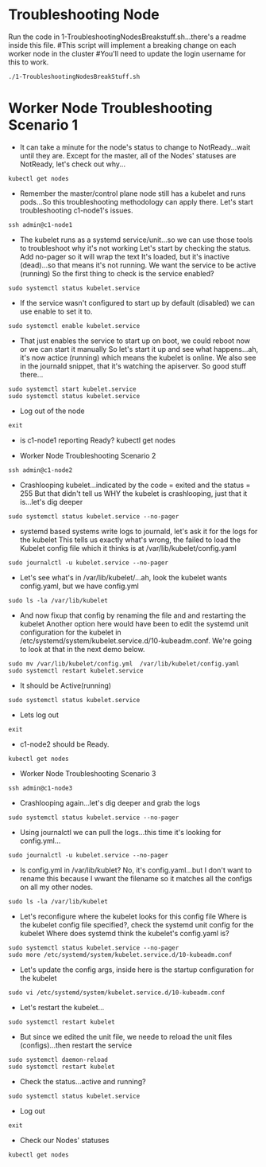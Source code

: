 # Troubleshooting Node

Run the code in 1-TroubleshootingNodesBreakstuff.sh...there's a readme inside this file. 
#This script will implement a breaking change on each worker node in the cluster
#You'll need to update the login username for this to work.
```
./1-TroubleshootingNodesBreakStuff.sh
```

# Worker Node Troubleshooting Scenario 1

- It can take a minute for the node's status to change to NotReady...wait until they are.
Except for the master, all of the Nodes' statuses are NotReady, let's check out why...

```
kubectl get nodes
```


- Remember the master/control plane node still has a kubelet and runs pods...So this troubleshooting methodology can apply there.
Let's start troubleshooting c1-node1's issues.

```
ssh admin@c1-node1
```

- The kubelet runs as a systemd service/unit...so we can use those tools to troubleshoot why it's not working
Let's start by checking the status. Add no-pager so it will wrap the text
It's loaded, but it's inactive (dead)...so that means it's not running. 
We want the service to be active (running)
So the first thing to check is the service enabled?

```
sudo systemctl status kubelet.service
```

- If the service wasn't configured to start up by default (disabled) we can use enable to set it to.

```
sudo systemctl enable kubelet.service 
```

- That just enables the service to start up on boot, we could reboot now or we can start it manually
So let's start it up and see what happens...ah, it's now actice (running) which means the kubelet is online.
We also see in the journald snippet, that it's watching the apiserver. So good stuff there...

```
sudo systemctl start kubelet.service
sudo systemctl status kubelet.service 
```

- Log out of the node

```
exit
```

- is c1-node1 reporting Ready?
kubectl get nodes


- Worker Node Troubleshooting Scenario 2

```
ssh admin@c1-node2
```

- Crashlooping kubelet...indicated by the code = exited and the status = 255
But that didn't tell us WHY the kubelet is crashlooping, just that it is...let's dig deeper

```
sudo systemctl status kubelet.service --no-pager
```

- systemd based systems write logs to journald, let's ask it for the logs for the kubelet
This tells us exactly what's wrong, the failed to load the Kubelet config file 
which it thinks is at /var/lib/kubelet/config.yaml

```
sudo journalctl -u kubelet.service --no-pager
```


- Let's see what's in /var/lib/kubelet/...ah, look the kubelet wants config.yaml, but we have config.yml

```
sudo ls -la /var/lib/kubelet 
```

- And now fixup that config by renaming the file and and restarting the kubelet
Another option here would have been to edit the systemd unit configuration for the kubelet in /etc/systemd/system/kubelet.service.d/10-kubeadm.conf.
We're going to look at that in the next demo below.

```
sudo mv /var/lib/kubelet/config.yml  /var/lib/kubelet/config.yaml
sudo systemctl restart kubelet.service 
```

- It should be Active(running)

```
sudo systemctl status kubelet.service 
```

- Lets log out

```
exit
```

- c1-node2 should be Ready. 

```
kubectl get nodes
```

- Worker Node Troubleshooting Scenario 3 

```
ssh admin@c1-node3
```

- Crashlooping again...let's dig deeper and grab the logs

```
sudo systemctl status kubelet.service --no-pager
```

- Using journalctl we can pull the logs...this time it's looking for config.yml...

```
sudo journalctl -u kubelet.service --no-pager
```

- Is config.yml in /var/lib/kublet? No, it's config.yaml...but I don't want to rename this because 
I wwant the filename so it matches all the configs on all my other nodes.

```
sudo ls -la /var/lib/kubelet
```

- Let's reconfigure where the kubelet looks for this config file
Where is the kubelet config file specified?, check the systemd unit config for the kubelet
Where does systemd think the kubelet's config.yaml is?

```
sudo systemctl status kubelet.service --no-pager
sudo more /etc/systemd/system/kubelet.service.d/10-kubeadm.conf
```

- Let's update the config args, inside here is the startup configuration for the kubelet

```
sudo vi /etc/systemd/system/kubelet.service.d/10-kubeadm.conf
```

- Let's restart the kubelet...

```
sudo systemctl restart kubelet 
```

- But since we edited the unit file, we neede to reload the unit files (configs)...then restart the service

```
sudo systemctl daemon-reload
sudo systemctl restart kubelet 
```

- Check the status...active and running?

```
sudo systemctl status kubelet.service
```

- Log out

```
exit
```

- Check our Nodes' statuses

```
kubectl get nodes
```